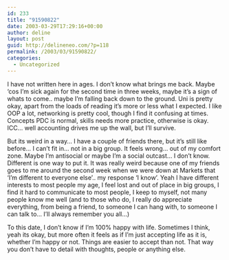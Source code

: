 ```yaml
---
id: 233
title: "91590822"
date: 2003-03-29T17:29:16+00:00
author: deline
layout: post
guid: http://delineneo.com/?p=118
permalink: /2003/03/91590822/
categories:
  - Uncategorized
---
```

I have not written here in ages. I don&#8217;t know what brings me back. Maybe &#8216;cos I&#8217;m sick again for the second time in three weeks, maybe it&#8217;s a sign of whats to come.. maybe I&#8217;m falling back down to the ground. Uni is pretty okay, apart from the loads of reading it&#8217;s more or less what I expected. I like OOP a lot, networking is pretty cool, though I find it confusing at times. Concepts PDC is normal, skills needs more practice, otherwise is okay. ICC&#8230; well accounting drives me up the wall, but I&#8217;ll survive.

But its weird in a way&#8230; I have a couple of friends there, but it&#8217;s still like before&#8230; I can&#8217;t fit in&#8230; not in a big group. It feels wrong&#8230; out of my comfort zone. Maybe I&#8217;m antisocial or maybe I&#8217;m a social outcast&#8230; I don&#8217;t know. Different is one way to put it. It was really weird because one of my friends goes to me around the second week when we were down at Markets that &#8216;I&#8217;m different to everyone else&#8217;.. my response &#8216;I know&#8217;. Yeah I have different interests to most people my age, I feel lost and out of place in big groups, I find it hard to communicate to most people, I keep to myself, not many people know me well (and to those who do, I really do appreciate everything, from being a friend, to someone I can hang with, to someone I can talk to&#8230; I&#8217;ll always remember you all&#8230;)

To this date, I don&#8217;t know if I&#8217;m 100% happy with life. Sometimes I think, yeah its okay, but more often it feels as if I&#8217;m just accepting life as it is, whether I&#8217;m happy or not. Things are easier to accept than not. That way you don&#8217;t have to detail with thoughts, people or anything else.
